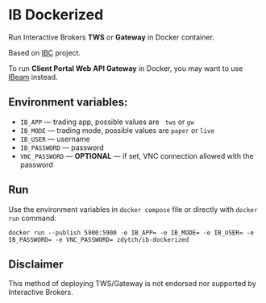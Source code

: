 # IB Dockerized

Run Interactive Brokers **TWS** or **Gateway** in Docker container.

Based on [IBC](https://github.com/IbcAlpha/IBC) project.

To run **Client Portal Web API Gateway** in Docker, you may want to use [IBeam](https://github.com/Voyz/ibeam) instead.

## Environment variables:
- `IB_APP` — trading app, possible values are   `tws` or `gw`
- `IB_MODE` — trading mode, possible values are `paper` or `live`
- `IB_USER` — username
- `IB_PASSWORD` — password
- `VNC_PASSWORD` — **OPTIONAL** — if set, VNC connection allowed with the password

## Run
Use the environment variables in `docker compose` file or directly with `docker run` command:

`docker run --publish 5900:5900 -e IB_APP= -e IB_MODE= -e IB_USER= -e IB_PASSWORD= -e VNC_PASSWORD= zdytch/ib-dockerized`

## Disclaimer
This method of deploying TWS/Gateway is not endorsed nor supported by Interactive Brokers.
